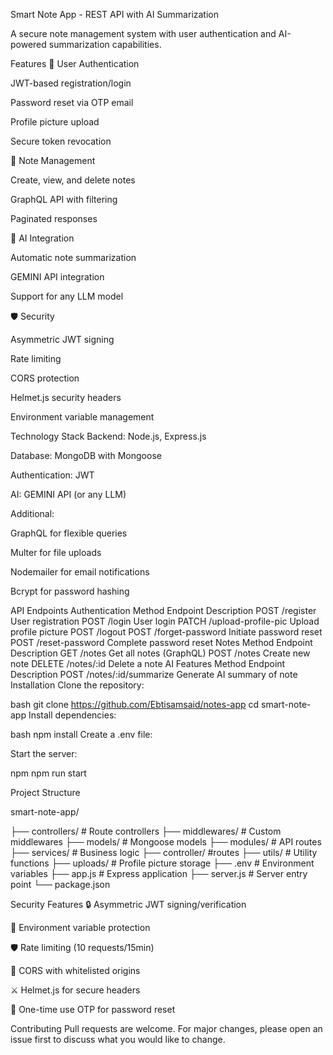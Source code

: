 Smart Note App - REST API with AI Summarization

A secure note management system with user authentication and AI-powered summarization capabilities.

Features 🔐 User Authentication

JWT-based registration/login

Password reset via OTP email

Profile picture upload

Secure token revocation

📝 Note Management

Create, view, and delete notes

GraphQL API with filtering

Paginated responses

🤖 AI Integration

Automatic note summarization

GEMINI API integration

Support for any LLM model

🛡️ Security

Asymmetric JWT signing

Rate limiting

CORS protection

Helmet.js security headers

Environment variable management

Technology Stack Backend: Node.js, Express.js

Database: MongoDB with Mongoose

Authentication: JWT

AI: GEMINI API (or any LLM)

Additional:

GraphQL for flexible queries

Multer for file uploads

Nodemailer for email notifications

Bcrypt for password hashing

API Endpoints Authentication Method Endpoint Description POST /register User registration POST /login User login PATCH /upload-profile-pic Upload profile picture POST /logout POST /forget-password Initiate password reset POST /reset-password Complete password reset Notes Method Endpoint Description GET /notes Get all notes (GraphQL) POST /notes Create new note DELETE /notes/:id Delete a note AI Features Method Endpoint Description POST /notes/:id/summarize Generate AI summary of note Installation Clone the repository:

bash git clone https://github.com/Ebtisamsaid/notes-app cd smart-note-app Install dependencies:

bash npm install Create a .env file:

Start the server:

npm npm run start

Project Structure

smart-note-app/

├── controllers/ # Route controllers
├── middlewares/ # Custom middlewares
├── models/ # Mongoose models 
├── modules/ # API routes
├── services/ # Business logic 
├── controller/ #routes
├── utils/ # Utility functions 
├── uploads/ # Profile picture storage
├── .env # Environment variables
├── app.js # Express application
├── server.js # Server entry point 
└── package.json


Security Features 🔒 Asymmetric JWT signing/verification

🔑 Environment variable protection

🛡️ Rate limiting (10 requests/15min)

🚦 CORS with whitelisted origins

⚔️ Helmet.js for secure headers

🔄 One-time use OTP for password reset

Contributing Pull requests are welcome. For major changes, please open an issue first to discuss what you would like to change.
